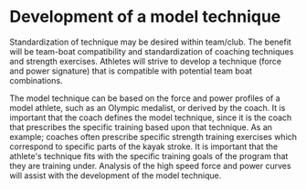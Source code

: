 # Development of a model technique

Standardization of technique may be desired within team/club. The benefit will be team-boat compatibility and standardization of coaching techniques and strength exercises. Athletes will strive to develop a technique (force and power signature) that is compatible with potential team boat combinations.

The model technique can be based on the force and power profiles of a model athlete, such as an Olympic medalist, or derived by the coach. It is important that the coach defines the model technique, since it is the coach that prescribes the specific training based upon that technique. As an example; coaches often prescribe specific strength training exercises which correspond to specific parts of the kayak stroke. It is important that the athlete's technique fits with the specific training goals of the program that they are training under. Analysis of the high speed force and power curves will assist with the development of the model technique.
